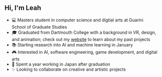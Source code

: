 ## Hi, I'm Leah 

- :computer: Masters student in computer science and digtial arts at Guarini School of Graduate Studies
- :mortar_board: Graduated from Dartmouth College with a background in VR, design, and animation; check out my [website](https://llbranstetter.wixsite.com/leah-branstetter-por) to learn about my past projects
- :books: Starting research into AI and machine learning in January
- :video_game: Interested in AI, software engineering, game development, and digital arts
- :japanese_castle: Spent a year working in Japan after graduation 
- :sparkles: Looking to collaborate on creative and artistic projects

<!--- [Leah's GitHub stats](https://github-readme-stats.vercel.app/api?username=llbranstetter&show_icons=true&theme=merko)--->
